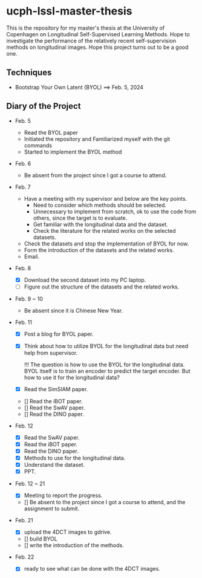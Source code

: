 # ucph-lssl-master-thesis

This is the repository for my master's thesis at the University of Copenhagen on Longitudinal Self-Supervised Learning Methods. Hope to investigate the performance of the relatively recent self-supervision methods on longitudinal images. Hope this project turns out to be a good one. 

## Techniques

- Bootstrap Your Own Latent (BYOL) ==> Feb. 5, 2024

## Diary of the Project

- Feb. 5
    - Read the BYOL paper
    - Initiated the repository and Familiarized myself with the git commands
    - Started to implement the BYOL method

- Feb. 6
    - Be absent from the project since I got a course to attend.

- Feb. 7
    - Have a meeting with my supervisor and below are the key points.
        - Need to consider which methods should be selected.
        - Unnecessary to implement from scratch, ok to use the code from others, since the target is to evaluate.
        - Get familiar with the longitudinal data and the dataset.
        - Check the literature for the related works on the selected datasets.
    - Check the datasets and stop the implementation of BYOL for now.
    - Form the introduction of the datasets and the related works.
    - Email.

- Feb. 8
    - [x] Download the second dataset into my PC laptop.
    - [ ] Figure out the structure of the datasets and the related works.

- Feb. 9 ~ 10
    - Be absent since it is Chinese New Year.

- Feb. 11
    - [x] Post a blog for BYOL paper.
    - [x] Think about how to utilize BYOL for the longitudinal data but need help from supervisor.

        !!! The question is how to use the BYOL for the longitudinal data. BYOL itself is to train an encoder to predict the target encoder. But how to use it for the longitudinal data?

    - [x] Read the SimSIAM paper.
    - [] Read the iBOT paper.
    - [] Read the SwAV paper.
    - [] Read the DINO paper.

- Feb. 12
    - [x] Read the SwAV paper.
    - [x] Read the iBOT paper.
    - [x] Read the DINO paper.
    - [x] Methods to use for the longitudinal data.
    - [x] Understand the dataset.
    - [x] PPT.

- Feb. 12 ~ 21
    - [x] Meeting to report the progress.
    - [] Be absent to the project since I got a course to attend, and the assignment to submit.

- Feb. 21
    - [x] upload the 4DCT images to gdrive.
    - [] build BYOL
    - [] write the introduction of the methods.

- Feb. 22
    - [x] ready to see what can be done with the 4DCT images.